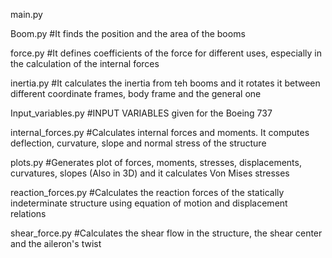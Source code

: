 
main.py

Boom.py  #It finds the position and the area of the booms

force.py  #It defines coefficients of the force for different uses, especially in the calculation of the internal forces

inertia.py  #It calculates the inertia from teh booms and it rotates it between different coordinate frames, body frame and the general one

Input_variables.py  #INPUT VARIABLES given for the Boeing 737

internal_forces.py  #Calculates internal forces and moments. It computes deflection, curvature, slope and normal stress of the structure

plots.py  #Generates plot of forces, moments, stresses, displacements, curvatures, slopes (Also in 3D) and it calculates Von Mises stresses

reaction_forces.py  #Calculates the reaction forces of the statically indeterminate structure using equation of motion and displacement relations

shear_force.py  #Calculates the shear flow in the structure, the shear center and the  aileron's twist

